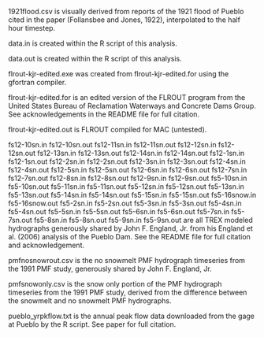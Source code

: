 
1921flood.csv is visually derived from reports of the 1921 flood of Pueblo cited in the paper (Follansbee and Jones, 1922), interpolated to the half hour timestep.
 
data.in is created within the R script of this analysis.
 
data.out is created within the R script of this analysis.
 
flrout-kjr-edited.exe was created from flrout-kjr-edited.for using the gfortran compiler.
 
flrout-kjr-edited.for is an edited version of the FLROUT program from the United States Bureau of Reclamation Waterways and Concrete Dams Group. See acknowledgements in the README file for full citation.
 
flrout-kjr-edited.out is FLROUT compiled for MAC (untested).
 
fs12-10sn.in 
fs12-10sn.out 
fs12-11sn.in 
fs12-11sn.out 
fs12-12sn.in 
fs12-12sn.out 
fs12-13sn.in 
fs12-13sn.out 
fs12-14sn.in 
fs12-14sn.out 
fs12-1sn.in 
fs12-1sn.out 
fs12-2sn.in 
fs12-2sn.out 
fs12-3sn.in 
fs12-3sn.out 
fs12-4sn.in 
fs12-4sn.out 
fs12-5sn.in 
fs12-5sn.out 
fs12-6sn.in 
fs12-6sn.out 
fs12-7sn.in 
fs12-7sn.out 
fs12-8sn.in 
fs12-8sn.out 
fs12-9sn.in 
fs12-9sn.out 
fs5-10sn.in 
fs5-10sn.out 
fs5-11sn.in 
fs5-11sn.out 
fs5-12sn.in 
fs5-12sn.out
fs5-13sn.in 
fs5-13sn.out 
fs5-14sn.in 
fs5-14sn.out 
fs5-15sn.in 
fs5-15sn.out 
fs5-16snow.in 
fs5-16snow.out 
fs5-2sn.in 
fs5-2sn.out 
fs5-3sn.in 
fs5-3sn.out 
fs5-4sn.in 
fs5-4sn.out 
fs5-5sn.in 
fs5-5sn.out 
fs5-6sn.in 
fs5-6sn.out 
fs5-7sn.in 
fs5-7sn.out 
fs5-8sn.in 
fs5-8sn.out 
fs5-9sn.in 
fs5-9sn.out are all TREX modeled hydrographs generously shared by John F. England, Jr. from his England et al. (2006) analysis of the Pueblo Dam. See the README file for full citation and acknowledgement.

pmfnosnowrout.csv is the no snowmelt PMF hydrograph timeseries from the 1991 PMF study, generously shared by John F. England, Jr.

pmfsnowonly.csv is the snow only portion of the PMF hydrograph timeseries from the 1991 PMF study, derived from the difference between the snowmelt and no snowmelt PMF hydrographs.

pueblo_yrpkflow.txt is the annual peak flow data downloaded from the gage at Pueblo by the R script. See paper for full citation.
